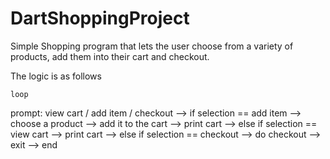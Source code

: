 # DartShoppingProject

Simple Shopping program that lets the user choose from a variety of products, add them into their cart and checkout. 

The logic is as follows

	loop

prompt: view cart / add item / checkout
	-->
if selection == add item
	-->
choose a product
	-->
add it to the cart
	-->
print cart
	-->
else if selection == view cart
	-->
print cart
	-->
else if selection == checkout
	-->
do checkout
	-->
	exit
-->
end
